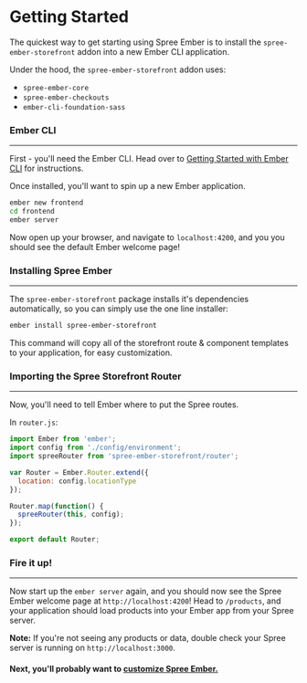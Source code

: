 # Getting Started

The quickest way to get starting using Spree Ember is to install the
`spree-ember-storefront` addon into a new Ember CLI application.

Under the hood, the `spree-ember-storefront` addon uses:
- `spree-ember-core`
- `spree-ember-checkouts`
- `ember-cli-foundation-sass`

### Ember CLI
***

First - you'll need the Ember CLI.  Head over to 
[Getting Started with Ember CLI](http://www.ember-cli.com/#getting-started) for 
instructions.

Once installed, you'll want to spin up a new Ember application.

```bash
ember new frontend
cd frontend
ember server
```

Now open up your browser, and navigate to `localhost:4200`, and you you should 
see the default Ember welcome page!

### Installing Spree Ember
***

The `spree-ember-storefront` package installs it's dependencies automatically,
so you can simply use the one line installer:

```bash
ember install spree-ember-storefront
```

This command will copy all of the storefront route & component templates to your 
application, for easy customization.

### Importing the Spree Storefront Router
***

Now, you'll need to tell Ember where to put the Spree routes.

In `router.js`:

```javascript
import Ember from 'ember';
import config from './config/environment';
import spreeRouter from 'spree-ember-storefront/router';

var Router = Ember.Router.extend({
  location: config.locationType
});

Router.map(function() {
  spreeRouter(this, config);
});

export default Router;
```

### Fire it up! 
***

Now start up the `ember server` again, and you should now see the Spree Ember 
welcome page at `http://localhost:4200`!  Head to `/products`, and your
application should load products into your Ember app from your Spree server.

**Note:** If you're not seeing any products or data, double check your Spree
server is running on `http://localhost:3000`.

#### **Next, you'll probably want to [customize Spree Ember.](./4-customization.html)**
